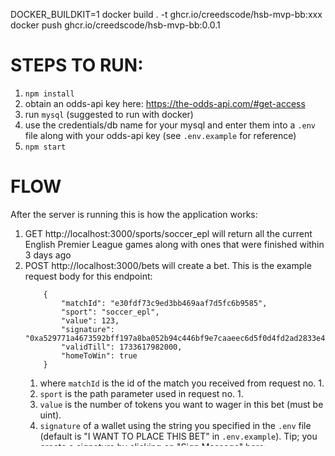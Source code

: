 DOCKER_BUILDKIT=1 docker build . -t ghcr.io/creedscode/hsb-mvp-bb:xxx
docker push ghcr.io/creedscode/hsb-mvp-bb:0.0.1

# STEPS TO RUN:
1. `npm install`
2. obtain an odds-api key here: https://the-odds-api.com/#get-access
3. run `mysql` (suggested to run with docker)
4. use the credentials/db name for your mysql and enter them into a `.env` file along with your odds-api key (see `.env.example` for reference)
5. `npm start`

# FLOW
After the server is running this is how the application works:
1. GET http://localhost:3000/sports/soccer_epl will return all the current English Premier League games along with ones that were finished within 3 days ago
2. POST http://localhost:3000/bets will create a bet. This is the example request body for this endpoint:
    ```
        {
            "matchId": "e30fdf73c9ed3bb469aaf7d5fc6b9585",
            "sport": "soccer_epl",
            "value": 123,
            "signature": "0xa529771a4673592bff197a8ba052b94c446bf9e7caaeec6d5f0d4fd2ad2833e4442690ad8e783e6bc1366de400764061dd49c8e16277e0693cc246a650a2d1f11c",
            "validTill": 1733617982000,
            "homeToWin": true
        }
    ```
   1. where `matchId` is the id of the match you received from request no. 1.
   2. `sport` is the path parameter used in request no. 1.
   3. `value` is the number of tokens you want to wager in this bet (must be uint).
   4. `signature` of a wallet using the string you specified in the `.env` file (default is "I WANT TO PLACE THIS BET" in `.env.example`). Tip; you create a signature by clicking on "Sign Message" here: https://etherscan.io/verifiedSignatures#.
   5. `validTill` is a future timestamp
   6. `homeToWin` is whether you think the home team will win this match or not
3. GET http://localhost:3000/bets will return all the bets. Notice the response will have `null` and `false` for properties `winnerId` and `completed` respectively, for any ongoing bets. A `null` value for `competitorId` means the bet has not been accepted by anyone yet. The response will look something like this:
   ```
   [
       {
           "id": "86623556-9040-42f5-a81d-cee78015c7b4",
           "sport": "soccer_epl",
           "matchId": "e30fdf73c9ed3bb469aaf7d5fc6b9585",
           "validTill": "2023-12-08T00:33:02.000Z",
           "creatorId": "0xE03E3F9aD56862184594F95811bD18cDC0Bab495",
           "competitorId": null,
           "winnerId": null,
           "value": "123",
           "homeToWin": true,
           "completed": false
       }
   ]
   ```
4. POST http://localhost:3000/bets/accept will let a user accept an active bet. The request body for this endpoint should look like:
   ```
   {
       "id": "86623556-9040-42f5-a81d-cee78015c7b4",
       "signature": "0xd0fa8481af0daa58ee9ad31ac5cf674dce8f7cd4f020858b52dcb2444c63b54d45021066aa10997da16fe11be7fe6700228be9cc293caff3a1c4c1161c0873511c"
   }
   ```
   1. where `id` is the `id` of the bet (as seen in request no. 3).
   2. `signature` is the signature created by a wallet using the string defined in `.env` (similar to request no. 2.).
   3. if request no. 3 is now repeated the `competitorId` field will be filled out with the competitor's wallet address.
5. POST http://localhost:3000/bets/settle will settle any incomplete bets. The request body for this endpoint should define which sport the bets should be settled for. It should look something like this:
   ```
   {
       "sport": "soccer_epl"
   }
   ```
   It is suggested to call this endpoint periodically through a scheduled job (like CRON) to settle bets frequently. After the bet is settled, the response to request no. 3 will include a populated `winnerId` indicating which of the two wallets won that bet, provided only that the sporting match has finished by now.
6. GET http://localhost:3000/sports will give you more sports league options if you would like to repeat this process for another sport or league. Simply replace the term `soccer_epl` in request 1 and you can repeat the process.